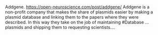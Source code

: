 Addgene. https://open-neuroscience.com/post/addgene/
Addgene is a non-profit company that makes the share of plasmids easier by making a plasmid database and linking them to the papers where they were described. In this way they take on the job of maintaining #Database ...
 plasmids and shipping them to requesting scientists....
